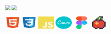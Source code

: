 <div>
<img height="180em" src="https://github-readme-stats.vercel.app/api?username=PhantomPao&show_icons=true&theme=jolly&include_all_commits=true&count_private=true"/>
  <img height="180em" src="https://github-readme-stats.vercel.app/api/top-langs/?username=PhantomPao&layout=compact&langs_count=16&theme=jolly"/>
</div>
<div style="display: inline_block"><br>
  <img title="HTML5" align="center" alt="HTML" height="36" width="48" src="https://raw.githubusercontent.com/devicons/devicon/master/icons/html5/html5-original.svg">
  <img title="CSS3" align="center" alt="CSS" height="36" width="48" src="https://raw.githubusercontent.com/devicons/devicon/master/icons/css3/css3-original.svg">
  <link rel="stylesheet" align="center" alt="PHP" height="40" width="52" href="https://cdn.jsdelivr.net/gh/devicons/devicon@v2.15.1/devicon.min.css">
  <img title="JavaScript" align="center" alt="JavaScript" height="40" width="52" src="https://raw.githubusercontent.com/devicons/devicon/master/icons/javascript/javascript-plain.svg">
  <img title="Canva" align="center" alt"Canva" height="40" width="52" src="https://raw.githubusercontent.com/devicons/devicon/master/icons/canva/canva-original.svg">
  <img title="Figma" align="center" alt"Figma" height="40" width="52" src="https://raw.githubusercontent.com/devicons/devicon/master/icons/figma/figma-original.svg">
  <img tittle="PixelArt" align="center" alt"PixelArt" height="40" width="52" src="https://raw.githubusercontent.com/github/explore/1e17a81b15f2961de6337c40b02920a681696c33/topics/pixel-art/pixel-art.png"
</div>
